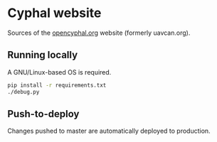 # Cyphal website

Sources of the [opencyphal.org](https://opencyphal.org) website (formerly uavcan.org).

## Running locally

A GNU/Linux-based OS is required.

```sh
pip install -r requirements.txt
./debug.py
```

## Push-to-deploy

Changes pushed to master are automatically deployed to production.
